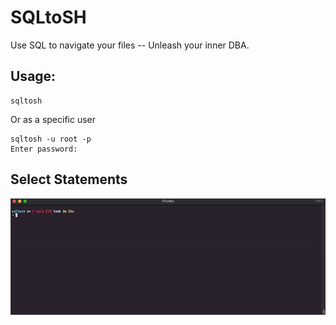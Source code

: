 # SQLtoSH

Use SQL to navigate your files -- Unleash your inner DBA.


## Usage:

```shell
sqltosh
```

Or as a specific user

```shell
sqltosh -u root -p
Enter password:
```

## Select Statements

![select demo](https://raw.githubusercontent.com/jrlaberge/sqltosh/main/assets/select.gif)
